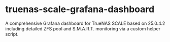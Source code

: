 # truenas-scale-grafana-dashboard
A comprehensive Grafana dashboard for TrueNAS SCALE based on 25.0.4.2 including detailed ZFS pool and S.M.A.R.T. monitoring via a custom helper script.
